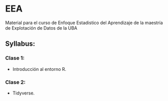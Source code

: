 # EEA

Material para el curso de Enfoque Estadistico del Aprendizaje de la maestría de Explotación de Datos de la UBA


## Syllabus:

### Clase 1:

- Introducción al entorno R.

### Clase 2:

- Tidyverse.